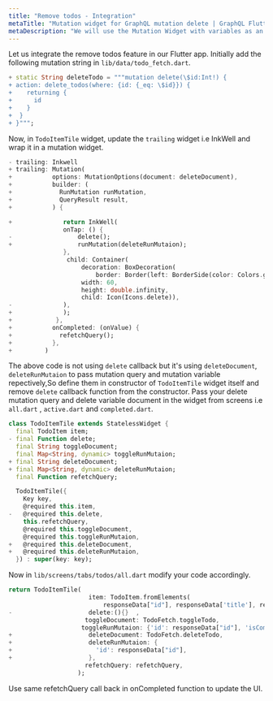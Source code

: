 ```yaml
---
title: "Remove todos - Integration"
metaTitle: "Mutation widget for GraphQL mutation delete | GraphQL Flutter Tutorial"
metaDescription: "We will use the Mutation Widget with variables as an example to delete existing data"
---
```


Let us integrate the remove todos feature in our Flutter app. Initially add the following mutation string in `lib/data/todo_fetch.dart`.

<!-- TODO - Add git link -->

```dart
+ static String deleteTodo = """mutation delete(\$id:Int!) {
+ action: delete_todos(where: {id: {_eq: \$id}}) {
+    returning {
+      id
+    }
+  }
+ }""";
```

Now, in `TodoItemTile` widget, update the `trailing` widget i.e InkWell and wrap it in a mutation widget.

```dart
- trailing: Inkwell
+ trailing: Mutation(
+           options: MutationOptions(document: deleteDocument),
+           builder: (
+             RunMutation runMutation,
+             QueryResult result,
+           ) {

+              return InkWell(
               onTap: () {
-                  delete();
+                  runMutation(deleteRunMutaion);
               },
                child: Container(
                    decoration: BoxDecoration(
                        border: Border(left: BorderSide(color: Colors.grey))),
                    width: 60,
                    height: double.infinity,
                    child: Icon(Icons.delete)),
-              ),
+              );
+            },
+           onCompleted: (onValue) {
+             refetchQuery();
+           },
+         )
```

The above code is not using `delete` callback but it's using `deleteDocument`, `deleteRunMutaion` to pass mutation query and mutation variable repectively,So define them in constructor of `TodoItemTile` widget itself and remove `delete` callback function from the constructor. Pass your delete mutation query and delete variable document in the widget from screens i.e `all.dart` , `active.dart` and `completed.dart`.

```dart
class TodoItemTile extends StatelessWidget {
  final TodoItem item;
- final Function delete;
  final String toggleDocument;
  final Map<String, dynamic> toggleRunMutaion;
+ final String deleteDocument;
+ final Map<String, dynamic> deleteRunMutaion;
  final Function refetchQuery;

  TodoItemTile({
    Key key,
    @required this.item,
-   @required this.delete,
    this.refetchQuery,
    @required this.toggleDocument,
    @required this.toggleRunMutaion,
+   @required this.deleteDocument,
+   @required this.deleteRunMutaion,
  }) : super(key: key);

```

Now in `lib/screens/tabs/todos/all.dart` modify your code accordingly.

```dart
return TodoItemTile(
                      item: TodoItem.fromElements(
                          responseData["id"], responseData['title'], responseData['is_completed']),
-                     delete:(){}  ,
                     toggleDocument: TodoFetch.toggleTodo,
                    toggleRunMutaion: {'id': responseData["id"], 'isCompleted': !responseData['is_completed']},
+                     deleteDocument: TodoFetch.deleteTodo,
+                     deleteRunMutaion: {
+                       'id': responseData["id"],
+                     },
                     refetchQuery: refetchQuery,
                   );

```

Use same refetchQuery call back in onCompleted function to update the UI.
